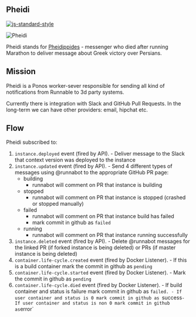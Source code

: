 ## Pheidi

[![js-standard-style](https://img.shields.io/badge/code%20style-standard-brightgreen.svg)](http://standardjs.com/)


![Pheidi](https://upload.wikimedia.org/wikipedia/commons/thumb/2/28/Phidippides.jpg/220px-Phidippides.jpg)

Pheidi stands for [Pheidippides](https://en.wikipedia.org/wiki/Pheidippides) -
messenger who died after running Marathon to deliver message about Greek victory over Persians.


## Mission

Pheidi is a Ponos worker-sever responsible for sending all kind of notifications from Runnable to 3d party systems.

Currently there is integration with Slack and GitHub Pull Requests. In the long-term we can have other providers: email, hipchat etc.


## Flow

Pheidi subscribed to:

  1. `instance.deployed` event (fired by API).
    - Deliver message to the Slack that context version was deployed to the instance
  2. `instance.updated` event (fired by API). 
    - Send 4 different types of messages using @runnabot to the appropriate GitHub PR page:
      - building 
        - runnabot will comment on PR that instance is building
      - stopped 
        - runnabot will comment on PR that instance is stopped (crashed or stopped manually)
      - failed 
        - runnabot will comment on PR that instance build has failed
        - mark commit in github as `failed`
      - running
        - runnabot will comment on PR that instance running successfully
  3. `instance.deleted` event (fired by API).
    - Delete @runnabot messages for the linked PR (if forked instance is being deleted) or PRs (if master instance is being deleted) 
  4. `container.life-cycle.created` event (fired by Docker Listener). 
    - If this is a build container mark the commit in github as `pending`
  5. `container.life-cycle.started` event (fired by Docker Listener).
    - Mark the commit in github as `pending`
  6. `container.life-cycle.died` event (fired by Docker Listener). 
    - If build container and status is failure mark commit in github as `failed.
    - If user container and status is 0 mark commit in github as `success`
    - If user container and status is non 0 mark commit in github as `error`
